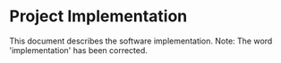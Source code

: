 # Project Implementation
This document describes the software implementation.
Note: The word 'implementation' has been corrected.

